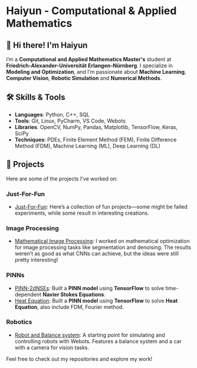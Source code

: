 # Haiyun - Computational & Applied Mathematics

## 👋 Hi there! I'm Haiyun

I’m a **Computational and Applied Mathematics Master's** student at **Friedrich-Alexander-Universität Erlangen-Nürnberg**. I specialize in **Modeling and Optimization**, and I’m passionate about **Machine Learning**, **Computer Vision**, **Robotic Simulation** and **Numerical Methods**.

## 🛠 Skills & Tools

- **Languages**: Python, C++, SQL  
- **Tools**: Git, Linux, PyCharm, VS Code, Webots  
- **Libraries**: OpenCV, NumPy, Pandas, Matplotlib, TensorFlow, Keras, SciPy  
- **Techniques**: PDEs, Finite Element Method (FEM), Finite Difference Method (FDM), Machine Learning (ML), Deep Learning (DL)

## 📂 Projects

Here are some of the projects I've worked on:

### **Just-For-Fun**
- [Just-For-Fun](https://github.com/Haiyun314/Just_For_Fun): Here’s a collection of fun projects—some might be failed experiments, while some result in interesting creations.

### **Image Processing**  
- [Mathematical Image Processing](https://github.com/Haiyun314/Image_processing): I worked on mathematical optimization for image processing tasks like segmentation and denoising. The results weren’t as good as what CNNs can achieve, but the ideas were still pretty interesting!  

### **PINNs**  
- [PINN-2dNSEs](https://github.com/Haiyun314/PINN-2dNSEs): Built a **PINN model** using **TensorFlow** to solve time-dependent **Navier Stokes Equations**.  
- [Heat Equation](https://github.com/Haiyun314/intro-control-ml): Built a **PINN model** using **TensorFlow** to solve **Heat Equation**, also include FDM, Fourier method.  

### **Robotics**
- [Robot and Balance system](https://github.com/Haiyun314/Robotics): A starting point for simulating and controlling robots with Webots. Features a balance system and a car with a camera for vision tasks.

Feel free to check out my repositories and explore my work!

